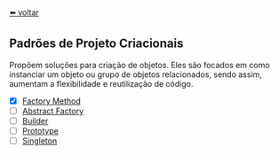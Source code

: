 [⬅️ voltar](/README.md)

## Padrões de Projeto Criacionais

Propõem soluções para criação de objetos. Eles são focados em como instanciar um objeto ou grupo de objetos relacionados, sendo assim, aumentam a flexibilidade e reutilização de código.

* [x] [Factory Method](./factory-method/doc.md)
* [ ] [Abstract Factory](./abstract-factory/doc.md)
* [ ] [Builder](./builder/doc.md)
* [ ] [Prototype](./prototype/doc.md)
* [ ] [Singleton](./singleton/doc.md)
